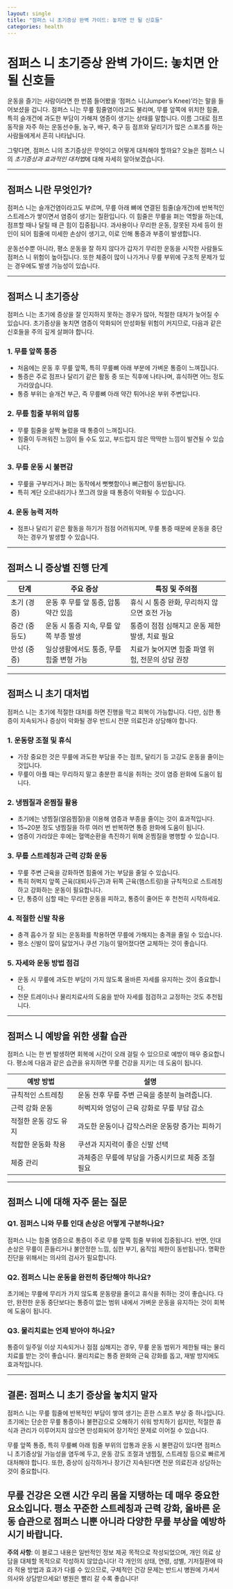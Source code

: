 ```yaml
---
layout: single
title: "점퍼스 니 초기증상 완벽 가이드: 놓치면 안 될 신호들"
categories: health
---
```

# 점퍼스 니 초기증상 완벽 가이드: 놓치면 안 될 신호들

운동을 즐기는 사람이라면 한 번쯤 들어봤을 ‘점퍼스 니(Jumper’s Knee)’라는 말을 들어보셨을 겁니다. 점퍼스 니는 무릎 힘줄염이라고도 불리며, 무릎 앞쪽에 위치한 힘줄, 특히 슬개건에 과도한 부담이 가해져 염증이 생기는 상태를 말합니다. 이름 그대로 점프 동작을 자주 하는 운동선수들, 농구, 배구, 축구 등 점프와 달리기가 많은 스포츠를 하는 사람들에게서 흔히 나타납니다. 

그렇다면, 점퍼스 니의 초기증상은 무엇이고 어떻게 대처해야 할까요? 오늘은 점퍼스 니의 *초기증상과 효과적인 대처법*에 대해 자세히 알아보겠습니다.

---

## 점퍼스 니란 무엇인가?

점퍼스 니는 슬개건염이라고도 부르며, 무릎 아래 뼈에 연결된 힘줄(슬개건)에 반복적인 스트레스가 쌓이면서 염증이 생기는 질환입니다. 이 힘줄은 무릎을 펴는 역할을 하는데, 점프할 때나 달릴 때 큰 힘이 집중됩니다. 과사용이나 무리한 운동, 잘못된 자세 등이 원인이 되어 힘줄에 미세한 손상이 생기고, 이로 인해 통증과 부종이 발생합니다.

운동선수뿐 아니라, 평소 운동을 잘 하지 않다가 갑자기 무리한 운동을 시작한 사람들도 점퍼스 니 위험이 높아집니다. 또한 체중이 많이 나가거나 무릎 부위에 구조적 문제가 있는 경우에도 발생 가능성이 있습니다.

---

## 점퍼스 니 초기증상

점퍼스 니는 초기에 증상을 잘 인지하지 못하는 경우가 많아, 적절한 대처가 늦어질 수 있습니다. 초기증상을 놓치면 염증이 악화되어 만성화될 위험이 커지므로, 다음과 같은 신호들을 주의 깊게 살펴야 합니다.

### 1. 무릎 앞쪽 통증

- 처음에는 운동 후 무릎 앞쪽, 특히 무릎뼈 아래 부분에 가벼운 통증이 느껴집니다.
- 통증은 주로 점프나 달리기 같은 활동 중 또는 직후에 나타나며, 휴식하면 어느 정도 가라앉습니다.
- 통증 부위는 슬개건 부근, 즉 무릎뼈 아래 약간 튀어나온 부위 주변입니다.

### 2. 무릎 힘줄 부위의 압통

- 무릎 힘줄을 살짝 눌렀을 때 통증이 느껴집니다.
- 힘줄이 두꺼워진 느낌이 들 수도 있고, 부드럽지 않은 딱딱한 느낌이 발견될 수 있습니다.

### 3. 무릎 운동 시 불편감

- 무릎을 구부리거나 펴는 동작에서 뻣뻣함이나 뻐근함이 동반됩니다.
- 특히 계단 오르내리기나 쪼그려 앉을 때 통증이 악화될 수 있습니다.

### 4. 운동 능력 저하

- 점프나 달리기 같은 활동을 하기가 점점 어려워지며, 무릎 통증 때문에 운동을 중단하는 경우가 발생할 수 있습니다.

---

## 점퍼스 니 증상별 진행 단계

| 단계           | 주요 증상                           | 특징 및 주의점                                |
|----------------|----------------------------------|---------------------------------------------|
| 초기 (경증)    | 운동 후 무릎 앞 통증, 압통 약간 있음 | 휴식 시 통증 완화, 무리하지 않으면 호전 가능     |
| 중간 (중등도)  | 운동 시 통증 지속, 무릎 앞쪽 부종 발생 | 통증이 점점 심해지고 운동 제한 발생, 치료 필요 |
| 만성 (중증)    | 일상생활에서도 통증, 무릎 힘줄 변형 가능 | 치료가 늦어지면 힘줄 파열 위험, 전문의 상담 권장 |

---

## 점퍼스 니 초기 대처법

점퍼스 니는 초기에 적절한 대처를 하면 진행을 막고 회복이 가능합니다. 다만, 심한 통증이 지속되거나 증상이 악화될 경우 반드시 전문 의료진과 상담해야 합니다.

### 1. 운동량 조절 및 휴식

- 가장 중요한 것은 무릎에 과도한 부담을 주는 점프, 달리기 등 고강도 운동을 줄이는 것입니다.
- 무릎이 아플 때는 무리하지 말고 충분한 휴식을 취하는 것이 염증 완화에 도움이 됩니다.

### 2. 냉찜질과 온찜질 활용

- 초기에는 냉찜질(얼음찜질)을 이용해 염증과 부종을 줄이는 것이 효과적입니다.
- 15~20분 정도 냉찜질을 하루 여러 번 반복하면 통증 완화에 도움이 됩니다.
- 염증이 가라앉은 후에는 혈액순환을 촉진하기 위해 온찜질을 병행할 수 있습니다.

### 3. 무릎 스트레칭과 근력 강화 운동

- 무릎 주변 근육을 강화하면 힘줄에 가는 부담을 줄일 수 있습니다.
- 특히 허벅지 앞쪽 근육(대퇴사두근)과 뒤쪽 근육(햄스트링)을 규칙적으로 스트레칭하고 강화하는 운동이 필요합니다.
- 단, 통증이 심할 때는 무리한 운동을 피하고, 통증이 줄어든 후 천천히 시작하세요.

### 4. 적절한 신발 착용

- 충격 흡수가 잘 되는 운동화를 착용하면 무릎에 가해지는 충격을 줄일 수 있습니다.
- 평소 신발이 많이 닳았거나 쿠션 기능이 떨어졌다면 교체하는 것이 좋습니다.

### 5. 자세와 운동 방법 점검

- 운동 시 무릎에 과도한 부담이 가지 않도록 올바른 자세를 유지하는 것이 중요합니다.
- 전문 트레이너나 물리치료사의 도움을 받아 자세를 점검하고 교정하는 것도 추천됩니다.

---

## 점퍼스 니 예방을 위한 생활 습관

점퍼스 니는 한 번 발생하면 회복에 시간이 오래 걸릴 수 있으므로 예방이 매우 중요합니다. 평소에 다음과 같은 습관을 유지하면 무릎 건강을 지키는 데 도움이 됩니다.

| 예방 방법           | 설명                                         |
|---------------------|--------------------------------------------|
| 규칙적인 스트레칭    | 운동 전후 무릎 주변 근육을 충분히 늘려줍니다.       |
| 근력 강화 운동       | 허벅지와 엉덩이 근육 강화로 무릎 부담 감소           |
| 적절한 운동 강도 유지 | 과도한 운동이나 갑작스러운 운동량 증가는 피하기          |
| 적합한 운동화 착용   | 쿠션과 지지력이 좋은 신발 선택                      |
| 체중 관리           | 과체중은 무릎에 부담을 가중시키므로 체중 조절 필요     |

---

## 점퍼스 니에 대해 자주 묻는 질문

### Q1. 점퍼스 니와 무릎 인대 손상은 어떻게 구분하나요?

점퍼스 니는 힘줄 염증으로 통증이 주로 무릎 앞쪽 힘줄 부위에 집중됩니다. 반면, 인대 손상은 무릎이 흔들리거나 불안정한 느낌, 심한 부기, 움직임 제한이 동반됩니다. 명확한 진단을 위해서는 의사의 검사가 필요합니다.

### Q2. 점퍼스 니는 운동을 완전히 중단해야 하나요?

초기에는 무릎에 무리가 가지 않도록 운동량을 줄이고 휴식을 취하는 것이 좋습니다. 다만, 완전한 운동 중단보다는 통증이 없는 범위 내에서 가벼운 운동을 유지하는 것이 회복에 도움이 됩니다.

### Q3. 물리치료는 언제 받아야 하나요?

통증이 일주일 이상 지속되거나 점점 심해지는 경우, 무릎 운동 범위가 제한될 때는 물리치료를 받는 것이 좋습니다. 물리치료는 통증 완화와 근육 강화를 돕고, 재발 방지에도 효과적입니다.

---

## 결론: 점퍼스 니 초기 증상을 놓치지 말자

점퍼스 니는 무릎 힘줄에 반복적인 부담이 쌓여 생기는 흔한 스포츠 부상 중 하나입니다. 초기에는 단순한 무릎 통증이나 불편감으로 오해하기 쉬워 방치하기 쉽지만, 적절한 휴식과 관리가 이루어지지 않으면 만성화되어 장기적인 문제로 이어질 수 있습니다.

무릎 앞쪽 통증, 특히 무릎뼈 아래 힘줄 부위의 압통과 운동 시 불편감이 있다면 점퍼스 니 초기증상일 가능성을 염두에 두고, 운동 강도 조절과 냉찜질, 스트레칭 등으로 빠르게 대처해야 합니다. 또한, 증상이 심각하거나 장기간 지속된다면 전문 의료진과 상담하는 것이 중요합니다.

무릎 건강은 오랜 시간 우리 몸을 지탱하는 데 매우 중요한 요소입니다. 평소 꾸준한 스트레칭과 근력 강화, 올바른 운동 습관으로 점퍼스 니뿐 아니라 다양한 무릎 부상을 예방하시기 바랍니다.
---

**주의 사항**: 이 블로그 내용은 일반적인 정보 제공 목적으로 작성되었으며, 개인 의료 상담을 대체할 목적으로 작성하지 않았습니다! 각 개인의 상태, 연령, 성별, 기저질환에 따라 적용 방법과 효과가 다를 수 있으므로, 구체적인 건강 문제는 반드시 병원에 가셔서 의사와 상담받으세요! 병원은 빨리 갈 수록 좋습니다!
